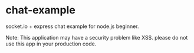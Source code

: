 chat-example
============

socket.io + express chat example for node.js beginner.

Note: This application may have a security problem like XSS. please do not use this app in your production code.
